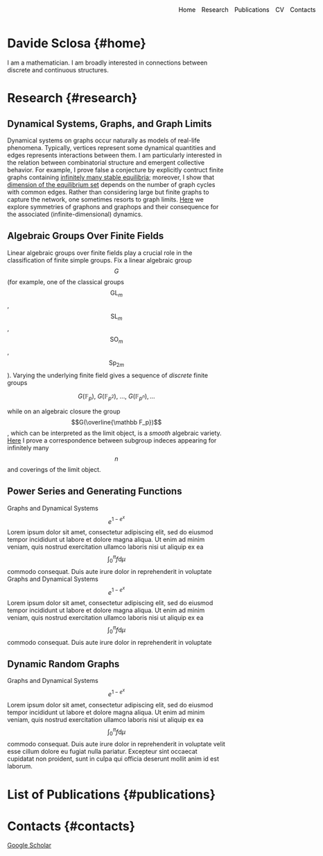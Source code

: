 <style>
.menu {
    position: absolute;
    top: 20px;
    right: 20px;
    list-style-type: none;
    margin: 0;
    padding: 0;
}

.menu li {
    display: inline;
    margin-left: 10px;
}

.menu li:first-child {
    margin-left: 0;
}

</style>

<ul class="menu">
    <li><a href="#home" style="text-decoration: none; color: black;">Home</a></li>
    <li><a href="#research" style="text-decoration: none; color: black;">Research</a></li>
    <li><a href="#publications" style="text-decoration: none; color: black;">Publications</a></li>
    <li><a href="#cv" style="text-decoration: none; color: black;">CV</a></li>
    <li><a href="#contacts" style="text-decoration: none; color: black;">Contacts</a></li>
</ul>


# Davide Sclosa {#home}
I am a mathematician. I am broadly interested in connections between discrete and continuous structures.

# Research {#research}

## Dynamical Systems, Graphs, and Graph Limits
Dynamical systems on graphs occur naturally as models of real-life phenomena. Typically, vertices represent some dynamical quantities and edges represents interactions between them.
I am particularly interested in the relation between combinatorial structure and emergent collective behavior. For example, I prove false a conjecture by explicitly contruct finite graphs containing [infinitely many stable equilibria](https://epubs.siam.org/doi/10.1137/23M155400X); moreover, I show that [dimension of the equilibrium set](https://arxiv.org/abs/2308.08311) depends on the number of graph cycles with common edges.
Rather than considering large but finite graphs to capture the network, one sometimes resorts to graph limits. [Here](https://link.springer.com/article/10.1007/s10884-023-10334-7)
we explore symmetries of graphons and graphops and their consequence for the associated (infinite-dimensional) dynamics.


## Algebraic Groups Over Finite Fields
Linear algebraic groups over finite fields play a crucial role in the classification of finite simple groups.
Fix a linear algebraic group $$G$$ (for example, one of the classical groups $$\mathrm{GL}_m$$, $$\mathrm{SL}_m$$, $$\mathrm{SO}_m$$, $$\mathrm{Sp}_{2m}$$).
Varying the underlying finite field gives a sequence of *discrete* finite groups

$$
	G(\mathbb F_p),\ G(\mathbb F_{p^2}),\ \ldots,\ G(\mathbb F_{p^n}), \ldots
$$

while on an algebraic closure the group $$G(\overline{\mathbb F_p})$$, which can be interpreted as the limit object, is a *smooth* algebraic variety.
[Here](https://www.degruyter.com/document/doi/10.1515/jgth-2022-0110/html?lang=en) I prove a correspondence between subgroup indeces appearing for infinitely many $$n$$
and coverings of the limit object.


## Power Series and Generating Functions
Graphs and Dynamical Systems  $$e^{1-e^x}$$ Lorem ipsum dolor sit amet, consectetur adipiscing elit, sed do eiusmod tempor incididunt ut labore et dolore magna aliqua. Ut enim ad minim veniam, quis nostrud exercitation ullamco laboris nisi ut aliquip ex ea $$\int_0^\pi f \mathrm d \mu$$ commodo consequat. Duis aute irure dolor in reprehenderit in voluptate
Graphs and Dynamical Systems  $$e^{1-e^x}$$ Lorem ipsum dolor sit amet, consectetur adipiscing elit, sed do eiusmod tempor incididunt ut labore et dolore magna aliqua. Ut enim ad minim veniam, quis nostrud exercitation ullamco laboris nisi ut aliquip ex ea $$\int_0^\pi f \mathrm d \mu$$ commodo consequat. Duis aute irure dolor in reprehenderit in voluptate 

## Dynamic Random Graphs
Graphs and Dynamical Systems  $$e^{1-e^x}$$ Lorem ipsum dolor sit amet, consectetur adipiscing elit, sed do eiusmod tempor incididunt ut labore et dolore magna aliqua. Ut enim ad minim veniam, quis nostrud exercitation ullamco laboris nisi ut aliquip ex ea $$\int_0^\pi f \mathrm d \mu$$ commodo consequat. Duis aute irure dolor in reprehenderit in voluptate velit esse cillum dolore eu fugiat nulla pariatur. Excepteur sint occaecat cupidatat non proident, sunt in culpa qui officia deserunt mollit anim id est laborum. 

# List of Publications {#publications}

# Contacts {#contacts}
[Google Scholar](https://scholar.google.com/citations?user=B392PEAAAAAJ)




<script
  src="https://cdn.mathjax.org/mathjax/latest/MathJax.js?config=TeX-AMS-MML_HTMLorMML"
  type="text/javascript">
</script>




